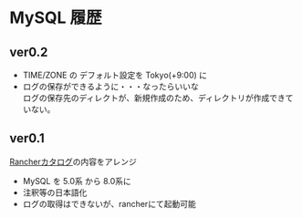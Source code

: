 # MySQL 履歴

## ver0.2

- TIME/ZONE の デフォルト設定を Tokyo(+9:00) に
- ログの保存ができるように・・・なったらいいな  
ログの保存先のディレクトが、新規作成のため、ディレクトリが作成できていない。

## ver0.1

[Rancherカタログ](https://github.com/rancher/charts/blob/master/charts/mysql/v0.3.7/)の内容をアレンジ  
- MySQL を 5.0系 から 8.0系に  
- 注釈等の日本語化  
- ログの取得はできないが、rancherにて起動可能
